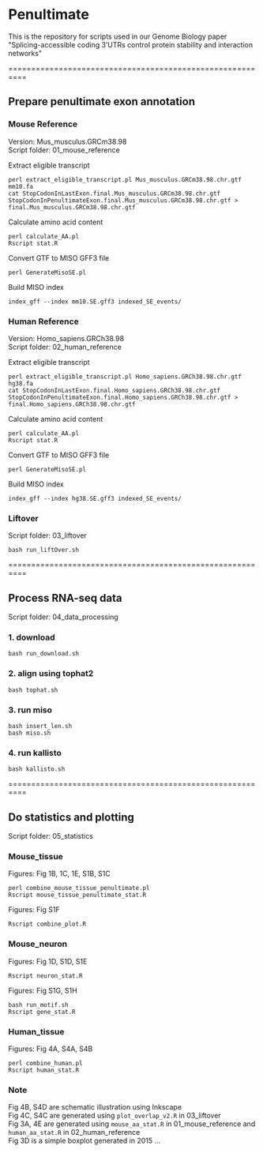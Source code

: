 # Penultimate

This is the repository for scripts used in our Genome Biology paper "Splicing-accessible coding 3’UTRs control protein stability and interaction networks"


==========================================================
## Prepare penultimate exon annotation

### Mouse Reference

Version: Mus_musculus.GRCm38.98 \
Script folder: 01_mouse_reference

Extract eligible transcript
```
perl extract_eligible_transcript.pl Mus_musculus.GRCm38.98.chr.gtf mm10.fa
cat StopCodonInLastExon.final.Mus_musculus.GRCm38.98.chr.gtf StopCodonInPenultimateExon.final.Mus_musculus.GRCm38.98.chr.gtf > final.Mus_musculus.GRCm38.98.chr.gtf
```

Calculate amino acid content
```
perl calculate_AA.pl
Rscript stat.R
```

Convert GTF to MISO GFF3 file
```
perl GenerateMisoSE.pl
```

Build MISO index
```
index_gff --index mm10.SE.gff3 indexed_SE_events/
```

### Human Reference

Version: Homo_sapiens.GRCh38.98 \
Script folder: 02_human_reference

Extract eligible transcript
```
perl extract_eligible_transcript.pl Homo_sapiens.GRCh38.98.chr.gtf hg38.fa
cat StopCodonInLastExon.final.Homo_sapiens.GRCh38.98.chr.gtf StopCodonInPenultimateExon.final.Homo_sapiens.GRCh38.98.chr.gtf > final.Homo_sapiens.GRCh38.98.chr.gtf
```

Calculate amino acid content
```
perl calculate_AA.pl
Rscript stat.R
```

Convert GTF to MISO GFF3 file
```
perl GenerateMisoSE.pl
```

Build MISO index
```
index_gff --index hg38.SE.gff3 indexed_SE_events/
```

### Liftover

Script folder: 03_liftover

```
bash run_liftOver.sh
```

==========================================================
## Process RNA-seq data

Script folder: 04_data_processing

### 1. download
```
bash run_download.sh
```

### 2. align using tophat2
```
bash tophat.sh
```

### 3. run miso
```
bash insert_len.sh
bash miso.sh
```
### 4. run kallisto
```
bash kallisto.sh
```

==========================================================
## Do statistics and plotting   

Script folder: 05_statistics

### Mouse_tissue

Figures: Fig 1B, 1C, 1E, S1B, S1C
```
perl combine_mouse_tissue_penultimate.pl
Rscript	mouse_tissue_penultimate_stat.R
```
 
Figures: Fig S1F
```
Rscript combine_plot.R
```

### Mouse_neuron

Figures: Fig 1D, S1D, S1E
```
Rscript neuron_stat.R
```

Figures: Fig S1G, S1H
```
bash run_motif.sh
Rscript gene_stat.R
```

### Human_tissue

Figures: Fig 4A, S4A, S4B
```
perl combine_human.pl
Rscript human_stat.R
```

### Note 
Fig 4B, S4D are schematic illustration using Inkscape \
Fig 4C, S4C are generated using `plot_overlap_v2.R` in 03_liftover \
Fig 3A, 4E are generated using `mouse_aa_stat.R` in 01_mouse_reference and `human_aa_stat.R` in 02_human_reference \
Fig 3D is a simple boxplot generated in 2015 ...
